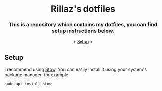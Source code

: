 <div align="center">

# Rillaz's dotfiles
### This is a repository which contains my dotfiles, you can find setup instructions below.

• [Setup](#setup) •
</div>

## Setup
I recommend using [Stow](https://www.gnu.org/software/stow/). You can easily install it using your system's package manager, for example
```
sudo apt install stow
```

